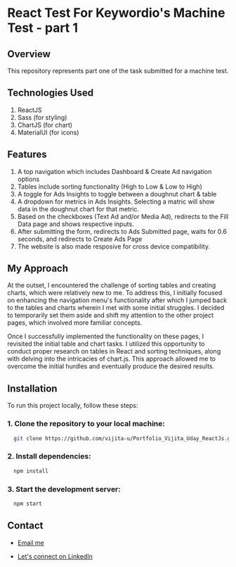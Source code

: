 # React Test For Keywordio's Machine Test - part 1

## Overview 
This repository represents part one of the task submitted for a machine test. 

## Technologies Used 
1. ReactJS
2. Sass (for styling)
3. ChartJS (for chart)
4. MaterialUI (for icons)

## Features 
1. A top navigation which includes Dashboard & Create Ad navigation options
2. Tables include sorting functionality (High to Low & Low to High)
3. A toggle for Ads Insights to toggle between a doughnut chart & table
4. A dropdown for metrics in Ads Insights. Selecting a matric will show data in the doughnut chart for that metric.
5. Based on the checkboxes (Text Ad and/or Media Ad), redirects to the Fill Data page and shows respective inputs.
6. After submitting the form, redirects to Ads Submitted page, waits for 0.6 seconds, and redirects to Create Ads Page
7. The website is also made resposive for cross device compatibility.

## My Approach
At the outset, I encountered the challenge of sorting tables and creating charts, which were relatively new to me. To address this, I initially focused on enhancing the navigation menu's functionality after which I jumped back to the tables and charts wherein I met with some initial struggles. I decided to temporarily set them aside and shift my attention to the other project pages, which involved more familiar concepts.

Once I successfully implemented the functionality on these pages, I revisited the initial table and chart tasks. I utilized this opportunity to conduct proper research on tables in React and sorting techniques, along with delving into the intricacies of chart.js. This approach allowed me to overcome the initial hurdles and eventually produce the desired results.

## Installation

To run this project locally, follow these steps:

### 1. Clone the repository to your local machine:

```bash
  git clone https://github.com/vijita-u/Portfolio_Vijita_Uday_ReactJs.git
```

### 2. Install dependencies:

```bash
  npm install
```

### 3. Start the development server:

```bash
  npm start
```

## Contact

-   [Email me](mailto:udayvijita3009@gmail.com?subject=Github%20Message)

-   [Let's connect on LinkedIn](https://www.linkedin.com/in/vijita-uday/)
